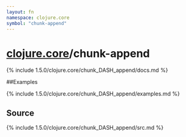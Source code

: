 ```yaml
---
layout: fn
namespace: clojure.core
symbol: "chunk-append"
---
```


# [clojure.core](../)/chunk-append

{% include 1.5.0/clojure.core/chunk_DASH_append/docs.md %}

##Examples

{% include 1.5.0/clojure.core/chunk_DASH_append/examples.md %}
## Source
{% include 1.5.0/clojure.core/chunk_DASH_append/src.md %}

